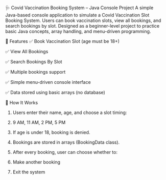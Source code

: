 🩺 Covid Vaccination Booking System – Java Console Project
A simple Java-based console application to simulate a Covid Vaccination Slot Booking System. Users can book vaccination slots, view all bookings, and search bookings by slot. Designed as a beginner-level project to practice basic Java concepts, array handling, and menu-driven programming.

📌 Features
✅ Book Vaccination Slot (age must be 18+)

✅ View All Bookings

✅ Search Bookings By Slot

✅ Multiple bookings support

✅ Simple menu-driven console interface

✅ Data stored using basic arrays (no database)

🎯 How It Works
1. Users enter their name, age, and choose a slot timing:

2. 9 AM, 11 AM, 2 PM, 5 PM

3. If age is under 18, booking is denied.

4. Bookings are stored in arrays (BookingData class).

5. After every booking, user can choose whether to:

6. Make another booking

7. Exit the system